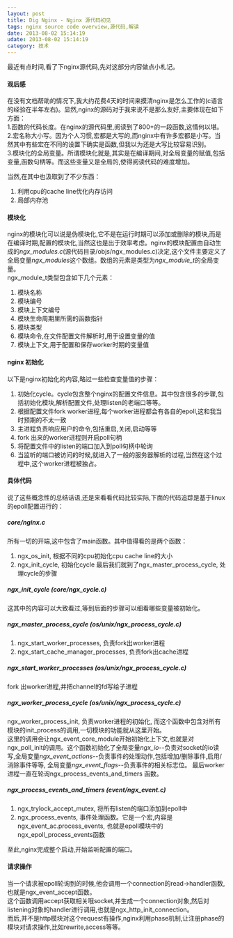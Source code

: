 ```yaml
---
layout: post
title: Dig Nginx - Nginx 源代码初见
tags: nginx source code overview,源代码,解读
date: 2013-08-02 15:14:19
udate: 2013-08-02 15:14:19
category: 技术
---
```

最近有点时间,看了下nginx源代码,先对这部分内容做点小札记。  
  
#### 观后感 
在没有文档帮助的情况下,我大约花费4天的时间来摸清nginx是怎么工作的(c语言的经验在半年左右)。显然,nginx的源码对于我来说不是那么友好,主要体现在如下方面：   
1.函数的代码长度。在nginx的源代码里,阅读到了800+的一段函数,这情何以堪。   
2.宏名称大小写。因为个人习惯,宏都是大写的,而nginx中有许多宏都是小写。当然其中有些宏在不同的设置下确实是函数,但我以为还是大写比较容易识别。  
3.模块化的全局变量。所谓模块化就是,其实是在编译期间,对全局变量的赋值,包括变量,函数句柄等。而这些变量又是全局的,使得阅读代码的难度增加。  
  
当然,在其中也汲取到了不少东西：    
1. 利用cpu的cache line优化内存访问  
2. 局部内存池  
  
#### 模块化  
nginx的模块化可以说是伪模块化,它不是在运行时期可以添加或删除的模块,而是在编译时期,配置的模块化,当然这也是出于效率考虑。nginx的模块配置由自动生成的*ngx_modules.c*(源代码目录/objs/ngx_modules.c)决定,这个文件主要定义了全局变量*ngx_modules*这个数组。数组的元素是类型为*ngx_module_t*的全局变量。  
ngx_module_t类型包含如下几个元素：  
1. 模块名称  
2. 模块编号  
3. 模块上下文编号  
4. 模块生命周期里所需的函数指针  
5. 模块类型  
6. 模块命令,在文件配置文件解析时,用于设置变量的值  
7. 模块上下文,用于配置和保存worker时期的变量值  
  
#### nginx 初始化  
以下是nginx初始化的内容,略过一些检查变量值的步骤：
1. 初始化cycle。cycle包含整个nginx的配置文件信息。其中包含很多的步骤,包括初始化模块,解析配置文件,处理listen的老端口等等。
2. 根据配置文件fork worker进程,每个worker进程都会有各自的epoll,这和我当时预期的不太一致  
3. 主进程负责响应用户的命令,包括重启,关闭,启动等等  
3. fork 出来的worker进程则开启poll句柄  
4. 将配置文件中的listen的端口加入到poll句柄中轮询  
5. 当监听的端口被访问的时候,就进入了一般的服务器解析的过程,当然在这个过程中,这个worker进程被独占。  
  
#### 具体代码  
说了这些概念性的总结话语,还是来看看代码比较实际,下面的代码追踪是基于linux的epoll配置进行的：  

##### core/nginx.c  
所有一切的开端,这中包含了main函数。其中值得看的是两个函数：  
1. ngx_os_init, 根据不同的cpu初始化cpu cache line的大小
2. ngx_init_cycle, 初始化cycle
最后我们就到了ngx_master_process_cycle, 处理cycle的步骤
  
##### ngx_init_cycle (core/ngx_cycle.c)  
这其中的内容可以大致看过,等到后面的步骤可以细看哪些变量被初始化。  
  
##### ngx_master_process_cycle (os/unix/ngx_process_cycle.c)  
1. ngx_start_worker_processes, 负责fork出worker进程
2. ngx_start_cache_manager_processes, 负责fork出cache进程
  
##### ngx_start_worker_processes (os/unix/ngx_process_cycle.c)    
fork 出worker进程,并把channel的fd写给子进程  
  
##### ngx_worker_process_cycle (os/unix/ngx_process_cycle.c) 
ngx_worker_process_init, 负责worker进程的初始化, 而这个函数中包含对所有模块的init_process的调用,一切模块的功能就从这里开始。  
这里的调用会让ngx_event_core_module开始初始化上下文,也就是对ngx_poll_init的调用。这个函数初始化了全局变量*ngx_io*--负责对socket的io读写,全局变量*ngx_event_actions*--负责事件的处理动作,包括增加/删除事件,启用/消除事件等等, 全局变量*ngx_event_flags*--负责事件的相关标志位。
最后worker进程一直在轮询ngx_process_events_and_timers 函数。  
  
##### ngx_process_events_and_timers (event/ngx_event.c)
1. ngx_trylock_accept_mutex, 将所有listen的端口添加到epoll中  
2. ngx_process_events, 事件处理函数。它是一个宏,内容是ngx_event_ac.process_events, 也就是epoll模块中的ngx_epoll_process_events函数
  
至此,nginx完成整个启动,开始监听配置的端口。  
  
#### 请求操作  
当一个请求被epoll轮询到的时候,他会调用一个connection的read->handler函数,也就是ngx_event_accept函数。  
这个函数调用accept获取相关哦socket,并生成一个connection对象,然后对listening对象的handler进行调用,也就是ngx_http_init_connection。  
而后,并不是http模块对这个request有操作,nginx利用phase机制,让注册phase的模块对请求操作,比如rewrite,access等等。
